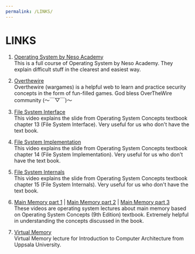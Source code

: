 ```yaml
---
permalink: /LINKS/
---
```


# LINKS

1. [Operating System by Neso Academy](https://www.youtube.com/playlist?list=PLBlnK6fEyqRiVhbXDGLXDk_OQAeuVcp2O)\
This is a full course of Operating System by Neso Academy. They explain difficult stuff in the clearest and easiest way.

2. [Overthewire](https://overthewire.org/wargames/)\
Overthewire (wargames) is a helpful web to learn and  practice security concepts in the form of fun-filled games. God bless OverTheWire community (～￣▽￣)～

3. [File System Interface](https://www.youtube.com/watch?v=duUccxFcJ9g)\
This video explains the slide from Operating System Concepts textbook chapter 13 (File System Interface). Very useful for us who don't have the text book.

4. [File System Implementation](https://www.youtube.com/watch?v=fyacGDXpi-Q)\
This video explains the slide from Operating System Concepts textbook chapter 14 (File System Implementation). Very useful for us who don't have the text book.

5. [File System Internals](https://www.youtube.com/watch?v=fyacGDXpi-Q)\
This video explains the slide from Operating System Concepts textbook chapter 15 (File System Internals). Very useful for us who don't have the text book.

6. [Main Memory part 1](https://www.youtube.com/watch?v=Jy_teuaj7Ic) | [Main Memory part 2](https://www.youtube.com/watch?v=8Zw4gIqqZe0) | [Main Memory part 3](https://www.youtube.com/watch?v=8Zw4gIqqZe0)\
These videos are operating system lectures about main memory based on Operating System Concepts (9th Edition) textbook. Extremely helpful in understanding the concepts discussed in the book.

7. [Virtual Memory](https://www.youtube.com/playlist?list=PLiwt1iVUib9s2Uo5BeYmwkDFUh70fJPxX)\
Virtual Memory lecture for Introduction to Computer Architecture from Uppsala University. 

